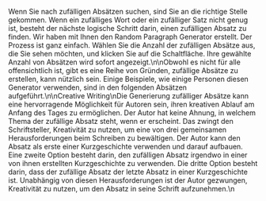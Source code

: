 Wenn Sie nach zufälligen Absätzen suchen, sind Sie an die richtige Stelle gekommen. Wenn ein zufälliges Wort oder ein zufälliger Satz nicht genug ist, besteht der nächste logische Schritt darin, einen zufälligen Absatz zu finden. Wir haben mit Ihnen den Random Paragraph Generator erstellt. Der Prozess ist ganz einfach. Wählen Sie die Anzahl der zufälligen Absätze aus, die Sie sehen möchten, und klicken Sie auf die Schaltfläche. Ihre gewählte Anzahl von Absätzen wird sofort angezeigt.\n\nObwohl es nicht für alle offensichtlich ist, gibt es eine Reihe von Gründen, zufällige Absätze zu erstellen, kann nützlich sein. Einige Beispiele, wie einige Personen diesen Generator verwenden, sind in den folgenden Absätzen aufgeführt.\n\nCreative Writing\nDie Generierung zufälliger Absätze kann eine hervorragende Möglichkeit für Autoren sein, ihren kreativen Ablauf am Anfang des Tages zu ermöglichen. Der Autor hat keine Ahnung, in welchem Thema der zufällige Absatz steht, wenn er erscheint. Das zwingt den Schriftsteller, Kreativität zu nutzen, um eine von drei gemeinsamen Herausforderungen beim Schreiben zu bewältigen. Der Autor kann den Absatz als erste einer Kurzgeschichte verwenden und darauf aufbauen. Eine zweite Option besteht darin, den zufälligen Absatz irgendwo in einer von ihnen erstellten Kurzgeschichte zu verwenden. Die dritte Option besteht darin, dass der zufällige Absatz der letzte Absatz in einer Kurzgeschichte ist. Unabhängig von diesen Herausforderungen ist der Autor gezwungen, Kreativität zu nutzen, um den Absatz in seine Schrift aufzunehmen.\n

